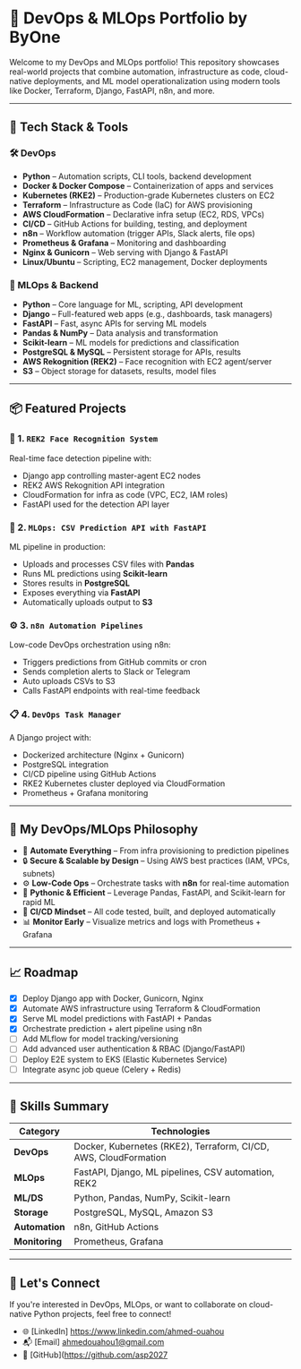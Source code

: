 # 🚀 DevOps & MLOps Portfolio by ByOne

Welcome to my DevOps and MLOps portfolio! This repository showcases real-world projects that combine automation, infrastructure as code, cloud-native deployments, and ML model operationalization using modern tools like Docker, Terraform, Django, FastAPI, n8n, and more.

---

## 🧰 Tech Stack & Tools

### 🛠 DevOps
- **Python** – Automation scripts, CLI tools, backend development
- **Docker & Docker Compose** – Containerization of apps and services
- **Kubernetes (RKE2)** – Production-grade Kubernetes clusters on EC2
- **Terraform** – Infrastructure as Code (IaC) for AWS provisioning
- **AWS CloudFormation** – Declarative infra setup (EC2, RDS, VPCs)
- **CI/CD** – GitHub Actions for building, testing, and deployment
- **n8n** – Workflow automation (trigger APIs, Slack alerts, file ops)
- **Prometheus & Grafana** – Monitoring and dashboarding
- **Nginx & Gunicorn** – Web serving with Django & FastAPI
- **Linux/Ubuntu** – Scripting, EC2 management, Docker deployments

### 🤖 MLOps & Backend
- **Python** – Core language for ML, scripting, API development
- **Django** – Full-featured web apps (e.g., dashboards, task managers)
- **FastAPI** – Fast, async APIs for serving ML models
- **Pandas & NumPy** – Data analysis and transformation
- **Scikit-learn** – ML models for predictions and classification
- **PostgreSQL & MySQL** – Persistent storage for APIs, results
- **AWS Rekognition (REK2)** – Face recognition with EC2 agent/server
- **S3** – Object storage for datasets, results, model files

---

## 📦 Featured Projects

### 🔧 1. `REK2 Face Recognition System`
Real-time face detection pipeline with:
- Django app controlling master-agent EC2 nodes
- REK2 AWS Rekognition API integration
- CloudFormation for infra as code (VPC, EC2, IAM roles)
- FastAPI used for the detection API layer

### 🧪 2. `MLOps: CSV Prediction API with FastAPI`
ML pipeline in production:
- Uploads and processes CSV files with **Pandas**
- Runs ML predictions using **Scikit-learn**
- Stores results in **PostgreSQL**
- Exposes everything via **FastAPI**
- Automatically uploads output to **S3**

### ⚙️ 3. `n8n Automation Pipelines`
Low-code DevOps orchestration using n8n:
- Triggers predictions from GitHub commits or cron
- Sends completion alerts to Slack or Telegram
- Auto uploads CSVs to S3
- Calls FastAPI endpoints with real-time feedback

### 📋 4. `DevOps Task Manager`
A Django project with:
- Dockerized architecture (Nginx + Gunicorn)
- PostgreSQL integration
- CI/CD pipeline using GitHub Actions
- RKE2 Kubernetes cluster deployed via CloudFormation
- Prometheus + Grafana monitoring

---

## 🧠 My DevOps/MLOps Philosophy

- 🔁 **Automate Everything** – From infra provisioning to prediction pipelines
- 🔒 **Secure & Scalable by Design** – Using AWS best practices (IAM, VPCs, subnets)
- ⚙️ **Low-Code Ops** – Orchestrate tasks with **n8n** for real-time automation
- 🔬 **Pythonic & Efficient** – Leverage Pandas, FastAPI, and Scikit-learn for rapid ML
- 🤝 **CI/CD Mindset** – All code tested, built, and deployed automatically
- 📊 **Monitor Early** – Visualize metrics and logs with Prometheus + Grafana

---

## 📈 Roadmap

- [x] Deploy Django app with Docker, Gunicorn, Nginx
- [x] Automate AWS infrastructure using Terraform & CloudFormation
- [x] Serve ML model predictions with FastAPI + Pandas
- [x] Orchestrate prediction + alert pipeline using n8n
- [ ] Add MLflow for model tracking/versioning
- [ ] Add advanced user authentication & RBAC (Django/FastAPI)
- [ ] Deploy E2E system to EKS (Elastic Kubernetes Service)
- [ ] Integrate async job queue (Celery + Redis)

---

## 🧪 Skills Summary

| Category       | Technologies                                    |
|----------------|-------------------------------------------------|
| **DevOps**      | Docker, Kubernetes (RKE2), Terraform, CI/CD, AWS, CloudFormation |
| **MLOps**       | FastAPI, Django, ML pipelines, CSV automation, REK2 |
| **ML/DS**       | Python, Pandas, NumPy, Scikit-learn             |
| **Storage**     | PostgreSQL, MySQL, Amazon S3                    |
| **Automation**  | n8n, GitHub Actions                             |
| **Monitoring**  | Prometheus, Grafana                             |

---

## 🤝 Let's Connect

If you're interested in DevOps, MLOps, or want to collaborate on cloud-native Python projects, feel free to connect!

- 🌐 [LinkedIn] https://www.linkedin.com/ahmed-ouahou
- 📬 [Email] ahmedouahou1@gmail.com
- 🐙 [GitHub](https://github.com/asp2027




